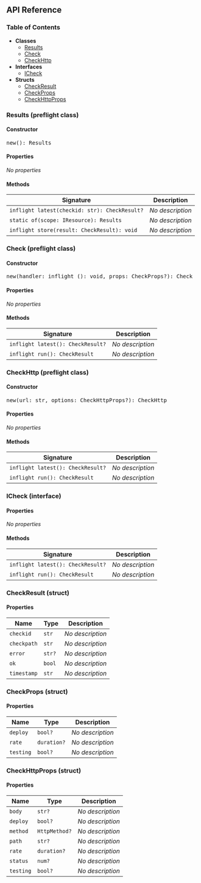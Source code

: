 <h2>API Reference</h2>

<h3>Table of Contents</h3>

- **Classes**
  - <a href="#@winglibs/checks.Results">Results</a>
  - <a href="#@winglibs/checks.Check">Check</a>
  - <a href="#@winglibs/checks.CheckHttp">CheckHttp</a>
- **Interfaces**
  - <a href="#@winglibs/checks.ICheck">ICheck</a>
- **Structs**
  - <a href="#@winglibs/checks.CheckResult">CheckResult</a>
  - <a href="#@winglibs/checks.CheckProps">CheckProps</a>
  - <a href="#@winglibs/checks.CheckHttpProps">CheckHttpProps</a>

<h3 id="@winglibs/checks.Results">Results (preflight class)</h3>

<h4>Constructor</h4>

<pre>
new(): Results
</pre>

<h4>Properties</h4>

*No properties*

<h4>Methods</h4>

| **Signature** | **Description** |
| --- | --- |
| <code>inflight latest(checkid: str): CheckResult?</code> | *No description* |
| <code>static of(scope: IResource): Results</code> | *No description* |
| <code>inflight store(result: CheckResult): void</code> | *No description* |

<h3 id="@winglibs/checks.Check">Check (preflight class)</h3>

<h4>Constructor</h4>

<pre>
new(handler: inflight (): void, props: CheckProps?): Check
</pre>

<h4>Properties</h4>

*No properties*

<h4>Methods</h4>

| **Signature** | **Description** |
| --- | --- |
| <code>inflight latest(): CheckResult?</code> | *No description* |
| <code>inflight run(): CheckResult</code> | *No description* |

<h3 id="@winglibs/checks.CheckHttp">CheckHttp (preflight class)</h3>

<h4>Constructor</h4>

<pre>
new(url: str, options: CheckHttpProps?): CheckHttp
</pre>

<h4>Properties</h4>

*No properties*

<h4>Methods</h4>

| **Signature** | **Description** |
| --- | --- |
| <code>inflight latest(): CheckResult?</code> | *No description* |
| <code>inflight run(): CheckResult</code> | *No description* |

<h3 id="@winglibs/checks.ICheck">ICheck (interface)</h3>

<h4>Properties</h4>

*No properties*

<h4>Methods</h4>

| **Signature** | **Description** |
| --- | --- |
| <code>inflight latest(): CheckResult?</code> | *No description* |
| <code>inflight run(): CheckResult</code> | *No description* |

<h3 id="@winglibs/checks.CheckResult">CheckResult (struct)</h3>

<h4>Properties</h4>

| **Name** | **Type** | **Description** |
| --- | --- | --- |
| <code>checkid</code> | <code>str</code> | *No description* |
| <code>checkpath</code> | <code>str</code> | *No description* |
| <code>error</code> | <code>str?</code> | *No description* |
| <code>ok</code> | <code>bool</code> | *No description* |
| <code>timestamp</code> | <code>str</code> | *No description* |

<h3 id="@winglibs/checks.CheckProps">CheckProps (struct)</h3>

<h4>Properties</h4>

| **Name** | **Type** | **Description** |
| --- | --- | --- |
| <code>deploy</code> | <code>bool?</code> | *No description* |
| <code>rate</code> | <code>duration?</code> | *No description* |
| <code>testing</code> | <code>bool?</code> | *No description* |

<h3 id="@winglibs/checks.CheckHttpProps">CheckHttpProps (struct)</h3>

<h4>Properties</h4>

| **Name** | **Type** | **Description** |
| --- | --- | --- |
| <code>body</code> | <code>str?</code> | *No description* |
| <code>deploy</code> | <code>bool?</code> | *No description* |
| <code>method</code> | <code>HttpMethod?</code> | *No description* |
| <code>path</code> | <code>str?</code> | *No description* |
| <code>rate</code> | <code>duration?</code> | *No description* |
| <code>status</code> | <code>num?</code> | *No description* |
| <code>testing</code> | <code>bool?</code> | *No description* |

